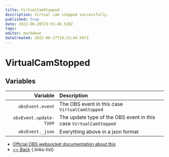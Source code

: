 ```yaml
---
title: VirtualCamStopped
description: Virtual cam stopped successfully.
published: true
date: 2022-06-28T23:55:46.520Z
tags:
editor: markdown
dateCreated: 2022-06-27T18:23:44.597Z
---
```


# VirtualCamStopped

## Variables

|               Variable | Description                                                       |
| ----------------------:|:----------------------------------------------------------------- |
|       `obsEvent.event` | The OBS event in this case `VirtualCamStopped`                    |
| `obsEvent.update-type` | The update type of the OBS event in this case `VirtualCamStopped` |
|       `obsEvent._json` | Everything above in a json format                                 |

* [Official OBS websocket documentation about this](https://github.com/obsproject/obs-websocket/blob/4.x-current/docs/generated/protocol.md#virtualcamstopped)
* [<= Back](/en/Integrations/OBS/Events)
{.links-list}